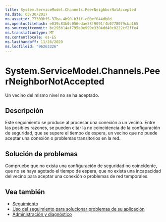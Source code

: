 ```yaml
---
title: System.ServiceModel.Channels.PeerNeighborNotAccepted
ms.date: 03/30/2017
ms.assetid: 77309bf5-37ba-4b90-b31f-c00ef044db0d
ms.openlocfilehash: e039c83b0c056edae58f9091f4b0778079cba165
ms.sourcegitcommit: bc293b14af795e0e999e3304dd40c0222cf2ffe4
ms.translationtype: MT
ms.contentlocale: es-ES
ms.lasthandoff: 11/26/2020
ms.locfileid: "96263326"
---
```

# <a name="systemservicemodelchannelspeerneighbornotaccepted"></a>System.ServiceModel.Channels.PeerNeighborNotAccepted

Un vecino del mismo nivel no se ha aceptado.  
  
## <a name="description"></a>Descripción  

 Este seguimiento se produce al procesar una conexión a un vecino. Entre las posibles razones, se pueden citar la no coincidencia de la configuración de seguridad, que se supere el tiempo de espera, un vecino que no puede aceptar una conexión o problemas transitorios en la red.  
  
## <a name="troubleshooting"></a>Solución de problemas  

 Compruebe que no exista una configuración de seguridad no coincidente, que no se haya agotado el tiempo de espera, que no exista una incapacidad del vecino para aceptar una conexión o problemas de red temporales.  
  
## <a name="see-also"></a>Vea también

- [Seguimiento](index.md)
- [Uso del seguimiento para solucionar problemas de su aplicación](using-tracing-to-troubleshoot-your-application.md)
- [Administración y diagnóstico](../index.md)
